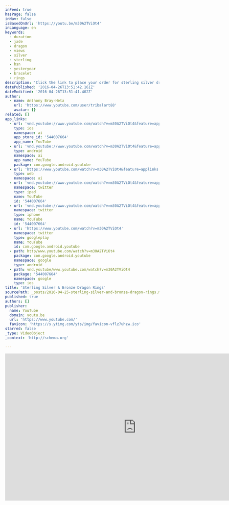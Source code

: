 ```yaml
---
inFeed: true
hasPage: false
inNav: false
isBasedOnUrl: 'https://youtu.be/m30A2TViOt4'
inLanguage: en
keywords:
  - duration
  - jade
  - dragon
  - views
  - silver
  - sterling
  - hsn
  - yesteryear
  - bracelet
  - rings
description: 'Click the link to place your order for sterling silver dragon ring: http://bit.ly/1VUA9Ic   Payment Plan Option: http://bit.ly/1qPoJsp'
datePublished: '2016-04-26T13:51:42.161Z'
dateModified: '2016-04-26T13:51:41.402Z'
author:
  - name: Anthony Bray-Heta
    url: 'https://www.youtube.com/user/tribalart88'
    avatar: {}
related: []
app_links:
  - url: 'vnd.youtube://www.youtube.com/watch?v=m30A2TViOt4&feature=applinks'
    type: ios
    namespace: ai
    app_store_id: '544007664'
    app_name: YouTube
  - url: 'vnd.youtube://www.youtube.com/watch?v=m30A2TViOt4&feature=applinks'
    type: android
    namespace: ai
    app_name: YouTube
    package: com.google.android.youtube
  - url: 'https://www.youtube.com/watch?v=m30A2TViOt4&feature=applinks'
    type: web
    namespace: ai
  - url: 'vnd.youtube://www.youtube.com/watch?v=m30A2TViOt4&feature=applinks'
    namespace: twitter
    type: ipad
    name: YouTube
    id: '544007664'
  - url: 'vnd.youtube://www.youtube.com/watch?v=m30A2TViOt4&feature=applinks'
    namespace: twitter
    type: iphone
    name: YouTube
    id: '544007664'
  - url: 'https://www.youtube.com/watch?v=m30A2TViOt4'
    namespace: twitter
    type: googleplay
    name: YouTube
    id: com.google.android.youtube
  - path: http/www.youtube.com/watch?v=m30A2TViOt4
    package: com.google.android.youtube
    namespace: google
    type: android
  - path: vnd.youtube/www.youtube.com/watch?v=m30A2TViOt4
    package: '544007664'
    namespace: google
    type: ios
title: 'Sterling Silver & Bronze Dragon Rings'
sourcePath: _posts/2016-04-25-sterling-silver-and-bronze-dragon-rings.md
published: true
authors: []
publisher:
  name: YouTube
  domain: youtu.be
  url: 'https://www.youtube.com/'
  favicon: 'https://s.ytimg.com/yts/img/favicon-vflz7uhzw.ico'
starred: false
_type: VideoObject
_context: 'http://schema.org'

---
```

<iframe src="https://cdn.embedly.com/widgets/media.html?src=https%3A%2F%2Fwww.youtube.com%2Fembed%2Fm30A2TViOt4%3Ffeature%3Doembed&amp;url=https%3A%2F%2Fwww.youtube.com%2Fwatch%3Fv%3Dm30A2TViOt4%26feature%3Dyoutu.be&amp;image=https%3A%2F%2Fi.ytimg.com%2Fvi%2Fm30A2TViOt4%2Fhqdefault.jpg&amp;key=b7d04c9b404c499eba89ee7072e1c4f7&amp;type=text%2Fhtml&amp;schema=youtube" width="854" height="480" scrolling="no" frameborder="0" allowfullscreen="" style=""></iframe>